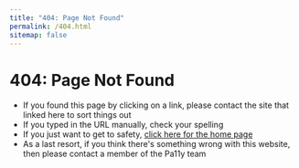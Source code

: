 ```yaml
---
title: "404: Page Not Found"
permalink: /404.html
sitemap: false
---
```



404: Page Not Found
===================

  - If you found this page by clicking on a link, please contact the site that linked here to sort things out
  - If you typed in the URL manually, check your spelling
  - If you just want to get to safety, [click here for the home page](/)
  - As a last resort, if you think there's something wrong with this website, then please contact a member of the Pa11y team
